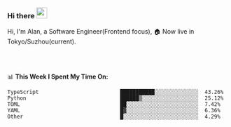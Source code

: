 ### Hi there <img src="https://media.giphy.com/media/hvRJCLFzcasrR4ia7z/giphy.gif" width="25px">

<!-- ![visitors](https://visitor-badge.glitch.me/badge?page_id=dislfyer.dislfyer) -->

Hi, I'm Alan, a Software Engineer(Frontend focus), 🏠 Now live in Tokyo/Suzhou(current).

<br/>
<br/>

📊 **This Week I Spent My Time On:**


<!--START_SECTION:waka-->

```text
TypeScript                          ███████████░░░░░░░░░░░░░░  43.26%
Python                              ██████▒░░░░░░░░░░░░░░░░░░  25.12%
TOML                                ██░░░░░░░░░░░░░░░░░░░░░░░  7.42%
YAML                                █▓░░░░░░░░░░░░░░░░░░░░░░░  6.36%
Other                               █░░░░░░░░░░░░░░░░░░░░░░░░  4.29%
```

<!--END_SECTION:waka-->

<!--
**About Me:**
 -->
